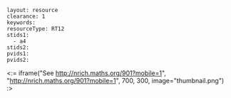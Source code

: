 ````
layout: resource
clearance: 1
keywords:
resourceType: RT12
stids1: 
  - a4
stids2:
pvids1:
pvids2:

````

<:= iframe("See http://nrich.maths.org/901?mobile=1", "http://nrich.maths.org/901?mobile=1", 700, 300, image="thumbnail.png") :>

